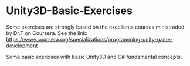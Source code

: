 # Unity3D-Basic-Exercises
Some exercises are strongly based on the excellents courses ministraded by Dr.T on Coursera. 
See the link: https://www.coursera.org/specializations/programming-unity-game-development

Some basic exercises with basic Unity3D and C# fundamental concepts. 
